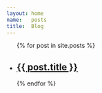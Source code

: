 ```yaml
---
layout: home
name:   posts
title:  Blog
---
```


<ul class="post-list">
{% for post in site.posts %}
  <li>
    <h2>
      <a class="post-link" href="{{ post.url | relative_url }}">
        {{ post.title }}
      </a>
    </h2>
  </li>
{% endfor %}
</ul>
